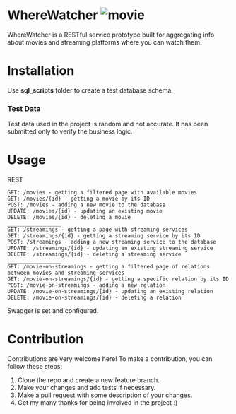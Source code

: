# WhereWatcher ![movie](https://cdn-icons-png.flaticon.com/512/2991/2991552.png)

WhereWatcher is a RESTful service prototype built for aggregating info about movies and streaming platforms where you
can watch them.

# Installation

Use **sql_scripts** folder to create a test database schema.

### Test Data

Test data used in the project is random and not accurate. It has been submitted only to verify the business logic.

# Usage

REST

```
GET: /movies - getting a filtered page with available movies
GET: /movies/{id} - getting a movie by its ID
POST: /movies - adding a new movie to the database
UPDATE: /movies/{id} - updating an existing movie
DELETE: /movies/{id} - deleting a movie
_________________
GET: /streamings - getting a page with streaming services
GET: /streamings/{id} - getting a streaming service by its ID
POST: /streamings - adding a new streaming service to the database
UPDATE: /streamings/{id} - updating an existing streaming service
DELETE: /streamings/{id} - deleting a streaming service
_________________
GET: /movie-on-streamings - getting a filtered page of relations between movies and streaming services
GET: /movie-on-streamings/{id} - getting a specific relation by its ID
POST: /movie-on-streamings - adding a new relation
UPDATE: /movie-on-streamings/{id} - updating an existing relation
DELETE: /movie-on-streamings/{id} - deleting a relation
```

Swagger is set and configured.

# Contribution

Contributions are very welcome here! To make a contribution, you can follow these steps:

1. Clone the repo and create a new feature branch.
2. Make your changes and add tests if necessary.
3. Make a pull request with some description of your changes.
4. Get my many thanks for being involved in the project :)

